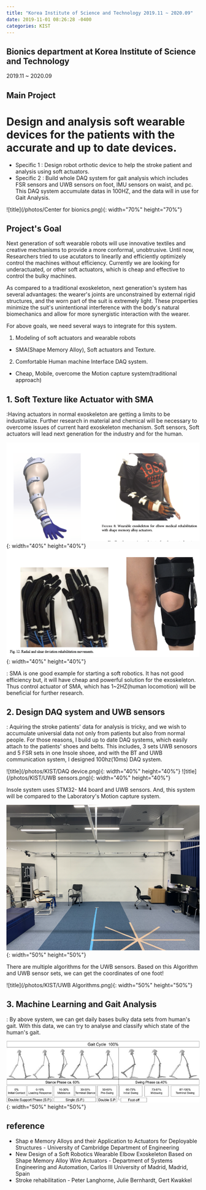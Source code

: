 ```yaml
---
title: "Korea Institute of Science and Technology 2019.11 ~ 2020.09"
date: 2019-11-01 08:26:28 -0400
categories: KIST
---
```


## Bionics department at Korea Institute of Science and Technology
2019.11 ~ 2020.09

## Main Project
# Design and analysis soft wearable devices for the patients with the accurate and up to date devices.
- Specific 1 :  Design robot orthotic device to help the stroke patient and analysis using soft actuators.
- Specific 2 :  Build whole DAQ system for gait analysis which includes FSR sensors and UWB sensors on foot, IMU sensors on waist, and pc. This DAQ system accumulate datas in 100HZ, and the data will in use for Gait Analysis.

![title](/photos/Center for bionics.png){: width="70%" height="70%"}

## Project's Goal
Next generation of soft wearable robots will use innovative textiles and creative mechanisms to provide a more conformal, unobtrusive. Until now, Researchers tried to use acutators to linearlly and efficiently optimizely control the machines without efficiency. Currently we are looking for underactuated, or other soft actuators, which is cheap and effective to control the bulky machines.

As compared to a traditional exoskeleton, next generation's system has several advantages: the wearer's joints are unconstrained by external rigid structures, and the worn part of the suit is extremely light.  These properties minimize the suit's unintentional interference with the body's natural biomechanics and allow for more synergistic interaction with the wearer.

For above goals, we need several ways to integrate for this system.

1. Modeling of soft actuators and wearable robots
- SMA(Shape Memory Alloy), Soft actuators and Texture.

2. Comfortable Human machine Interface DAQ system.
- Cheap, Mobile, overcome the Motion capture system(traditional approach)

## 1. Soft Texture like Actuator with SMA
:Having actuators in normal exoskeleton are getting a limits to be industrialize. Further research in material and chemical will be necessary to overcome issues of current hard exoskeleton mechanism. Soft sensors, Soft actuators will lead next generation for the industry and for the human.

![title](/photos/kist_research1.png){: width="40%" height="40%"}
![title](/photos/kist_research2.png){: width="40%" height="40%"}

: SMA is one good example for starting a soft robotics. It has not good efficiency but, it will have cheap and powerful solution for the exoskeleton. Thus control actuator of SMA, which has 1~2HZ(human locomotion) will be beneficial for further research.

## 2. Design DAQ system and UWB sensors
: Aquiring the stroke patients' data for analysis is tricky, and we wish to accumulate universial data not only from patients but also from normal people. For those reasons, I build up to date DAQ systems, which easily attach to the patients' shoes and belts. This includes, 3 sets UWB senosors and 5 FSR sets in one Insole shoee, and with the BT and UWB communication system, I designed 100hz(10ms) DAQ system. 

![title](/photos/KIST/DAQ device.png){: width="40%" height="40%"}
![title](/photos/KIST/UWB sensors.png){: width="40%" height="40%"}

Insole system uses STM32- M4 board and UWB sensors. And, this system will be compared to the Laboratory's Motion capture system.

![title](/photos/KIST/Testbed.png){: width="50%" height="50%"}

There are multiple algorithms for the UWB sensors. Based on this Algorithm and UWB sensor sets, we can get the coordinates of one foot!

![title](/photos/KIST/UWB Algorithms.png){: width="50%" height="50%"}

## 3. Machine Learning and Gait Analysis
: By above system, we can get daily bases bulky data sets from human's gait. With this data, we can try to analyse and classify which state of the human's gait.

![title](/photos/KIST/GaitCycle.jpeg){: width="50%" height="50%"}


## reference
- Shap e Memory Alloys and their Application to Actuators for Deployable Structures - University of Cambridge Department of Engineering
- New Design of a Soft Robotics Wearable Elbow Exoskeleton Based on Shape Memory Alloy Wire Actuators - Department of Systems Engineering and Automation, Carlos III University of Madrid, Madrid, Spain
- Stroke rehabilitation - Peter Langhorne, Julie Bernhardt, Gert Kwakkel